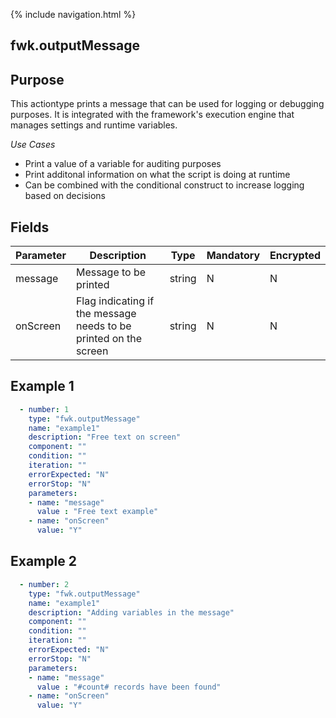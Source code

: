 {% include navigation.html %}
## fwk.outputMessage
## Purpose
This actiontype prints a message that can be used for logging or debugging purposes. It is integrated with the framework's execution engine that manages settings and runtime variables. 

*Use Cases*
* Print a value of a variable for auditing purposes
* Print additonal information on what the script is doing at runtime
* Can be combined with the conditional construct to increase logging based on decisions

## Fields

|Parameter|Description|Type|Mandatory|Encrypted|
|---------|-----------|----|---------|---------|
|message|Message to be printed|string|N|N|
|onScreen|Flag indicating if the message needs to be printed on the screen|string|N|N|


## Example 1
```yaml
  - number: 1
    type: "fwk.outputMessage"
    name: "example1"
    description: "Free text on screen"
    component: ""
    condition: ""
    iteration: ""
    errorExpected: "N"
    errorStop: "N"
    parameters:
    - name: "message"
      value : "Free text example"
    - name: "onScreen"
      value: "Y"
```
## Example 2
```yaml
  - number: 2
    type: "fwk.outputMessage"
    name: "example1"
    description: "Adding variables in the message"
    component: ""
    condition: ""
    iteration: ""
    errorExpected: "N"
    errorStop: "N"
    parameters:
    - name: "message"
      value : "#count# records have been found"
    - name: "onScreen"
      value: "Y"
```
